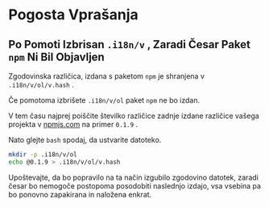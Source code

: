 # Pogosta Vprašanja

## Po Pomoti Izbrisan `.i18n/v` , Zaradi Česar Paket `npm` Ni Bil Objavljen

Zgodovinska različica, izdana s paketom `npm` je shranjena v `.i18n/v/ol/v.hash` .

Če pomotoma izbrišete `.i18n/v/ol` paket `npm` ne bo izdan.

V tem času najprej poiščite številko različice zadnje izdane različice vašega projekta v [npmjs.com](//npmjs.com) na primer `0.1.9` .

Nato glejte `bash` spodaj, da ustvarite datoteko.

```bash
mkdir -p .i18n/v/ol
echo @0.1.9 > .i18n/v/ol/v.hash
```

Upoštevajte, da bo popravilo na ta način izgubilo zgodovino datotek, zaradi česar bo nemogoče postopoma posodobiti naslednjo izdajo, vsa vsebina pa bo ponovno zapakirana in naložena enkrat.